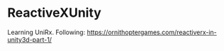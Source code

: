 # ReactiveXUnity

Learning UniRx. Following: https://ornithoptergames.com/reactiverx-in-unity3d-part-1/
